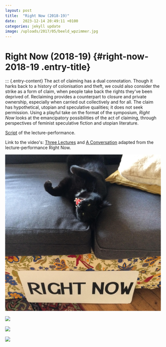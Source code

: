 ```yaml
---
layout: post
title:  "Right Now (2018-19)"
date:   2023-12-14 20:49:11 +0100
categories: jekyll update
image: /uploads/2017/05/beeld_wpzimmer.jpg
---
```



# Right Now (2018-19) {#right-now-2018-19 .entry-title}

::: {.entry-content}
The act of claiming has a dual connotation. Though it harks back to a
history of colonisation and theft, we could also consider the strike as
a form of claim, when people take back the rights they've been deprived
of. Reclaiming provides a counterpart to closure and private ownership,
especially when carried out collectively and for all. The claim has
hypothetical, utopian and speculative qualities; it does not seek
permission. Using a playful take on the format of the symposium, *Right
Now* looks at the emancipatory possibilities of the act of claiming,
through perspectives of feminist speculative fiction and utopian
literature.

[Script](/uploads/2018/09/1finalscript_RightNow.pdf) of
the lecture-performance.

Link to the video's: [Three Lectures](https://drive.google.com/open?id=1YBx2S7YPXVCIsk18cFHjvOY5sGeuXYzF)
and [A Conversation](http://drive.google.com/open?id=1BbxU9lL6DPjhbssPzRapclaGAJOMGXMh)
adapted from the lecture-performance Right Now.

![](/uploads/2017/05/beeld_wpzimmer.jpg)

![](/uploads/2017/04/Right-Now-performance_still.jpg)

![](/uploads/2020/09/IMG_1046-e1601457134559.jpg)

![](/uploads/2017/04/19.02.06.ProspectsAndConcepts_0137-web.jpg)
